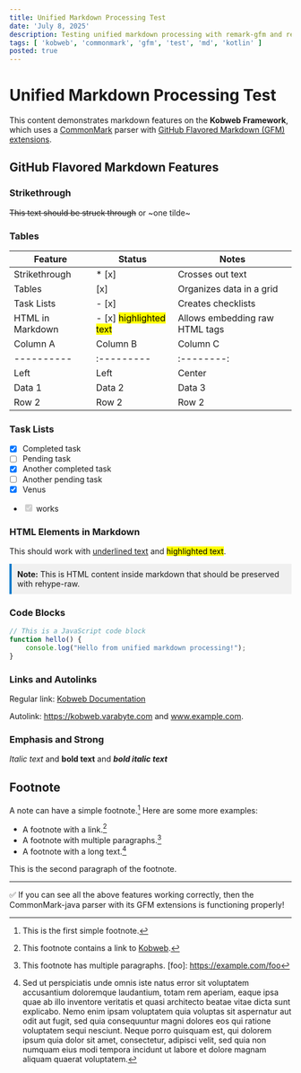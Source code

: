 ```yaml
---
title: Unified Markdown Processing Test
date: 'July 8, 2025'
description: Testing unified markdown processing with remark-gfm and rehype-raw plugins
tags: [ 'kobweb', 'commonmark', 'gfm', 'test', 'md', 'kotlin' ]
posted: true
---
```


# Unified Markdown Processing Test

This content demonstrates markdown features on the **Kobweb Framework**, which uses
a [CommonMark](https://commonmark.org/) parser
with [GitHub Flavored Markdown (GFM) extensions](https://github.github.com/gfm/).

## GitHub Flavored Markdown Features

### Strikethrough

~~This text should be struck through~~ or ~one tilde~

### Tables
| Feature          | Status                             | Notes                         |
|------------------|------------------------------------|-------------------------------|
| Strikethrough    | * [x]                              | Crosses out text              |
| Tables           |  [x]                               | Organizes data in a grid      |
| Task Lists       |- [x]                               | Creates checklists |
| HTML in Markdown | - [x]  <mark>highlighted text</mark> | Allows embedding raw HTML tags |
| Column A | Column B                           | Column C | Column D |
|----------| :---------                         |:--------:|---------:|
| Left     | Left                               |  Center  |    Right |
| Data 1   | Data 2                             |  Data 3  |   Data 4 |
| Row 2    | Row 2                              |  Row 2   |    Row 2 |

### Task Lists

- [x] Completed task
- [ ] Pending task
- [x] Another completed task
- [ ] Another pending task
- [x] Venus
- <input type="checkbox" disabled checked /> works

### HTML Elements in Markdown

This should work with <u>underlined text</u> and <mark>highlighted text</mark>.

<div style="background-color: #f0f0f0; padding: 10px; border-left: 4px solid #007acc;">
<strong>Note:</strong> This is HTML content inside markdown that should be preserved with rehype-raw.
</div>

### Code Blocks

```javascript
// This is a JavaScript code block
function hello() {
    console.log("Hello from unified markdown processing!");
}
```

### Links and Autolinks

Regular link: [Kobweb Documentation](https://kobweb.varabyte.com)

Autolink: https://kobweb.varabyte.com and www.example.com.

### Emphasis and Strong

*Italic text* and **bold text** and ***bold italic text***

## Footnote

A note can have a simple footnote.[^1] Here are some more examples:

- A footnote with a link.[^link]
- A footnote with multiple paragraphs.[^multi]
- A footnote with a long text.[^long]

[^1]: This is the first simple footnote.

[^link]: This footnote contains a link to [Kobweb](https://kobweb.varabyte.com).

[^multi]: This footnote has multiple paragraphs.
[foo]: https://example.com/foo

This is the second paragraph of the footnote.

[^long]: Sed ut perspiciatis unde omnis iste natus error sit voluptatem accusantium doloremque laudantium, totam rem
aperiam, eaque ipsa quae ab illo inventore veritatis et quasi architecto beatae vitae dicta sunt explicabo. Nemo enim
ipsam voluptatem quia voluptas sit aspernatur aut odit aut fugit, sed quia consequuntur magni dolores eos qui ratione
voluptatem sequi nesciunt. Neque porro quisquam est, qui dolorem ipsum quia dolor sit amet, consectetur, adipisci velit,
sed quia non numquam eius modi tempora incidunt ut labore et dolore magnam aliquam quaerat voluptatem.

---

✅ If you can see all the above features working correctly, then the CommonMark-java parser with its GFM extensions is functioning properly!